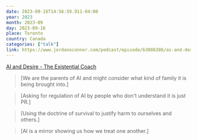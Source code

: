 ```yaml
---
date: 2023-09-16T14:56:59.911-04:00
year: 2023
month: 2023-09
day: 2023-09-16
place: Toronto
country: Canada
categories: ["talk"]
link: https://www.jordanoconnor.com/podcast/episode/b3086386/ai-and-desire
---
```

[AI and Desire - The Existential Coach](https://www.jordanoconnor.com/podcast/episode/b3086386/ai-and-desire)

> [We are the parents of AI and might consider what kind of family it is being brought into.]

> [Asking for regulation of AI by people who don't understand it is just PR.]

> [Using the doctrine of survival to justify harm to ourselves and others.]

> [AI is a mirror showing us how we treat one another.]
